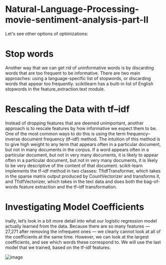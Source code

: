 # Natural-Language-Processing-movie-sentiment-analysis-part-II

Let's see other options of optimizations:

# Stop words
Another way that we can get rid of uninformative words is by discarding words that are too frequent to be informative. There are two main approaches: using a language-specific list of stopwords, or discarding words that appear too frequently. scikitlearn has a built-in list of English stopwords in the feature_extraction.text module.

# Rescaling the Data with tf–idf
Instead of dropping features that are deemed unimportant, another approach is to rescale features by how informative we expect them to be. One of the most common ways to do this is using the term frequency–inverse document frequency (tf–idf) method. The intuition of this method is to give high weight to any term that appears often in a particular document, but not in many documents in the corpus. If a word appears often in a particular document, but not in very many documents, it is likely to appear often in a particular document, but not in very many documents, it is likely to be very descriptive of the content of that document. scikit-learn implements the tf–idf method in two classes: TfidfTransformer, which takes in the sparse matrix output produced by CountVectorizer and transforms it, and TfidfVectorizer, which takes in the text data and does both the bag-of-words feature extraction and the tf–idf transformation.

# Investigating Model Coefficients

inally, let’s look in a bit more detail into what our logistic regression model actually learned from the data. Because there are so many features — 27,271 after removing the infrequent ones — we clearly cannot look at all of the coefficients at the same time. However, we can look at the largest coefficients, and see which words these correspond to. We will use the last model that we trained, based on the tf–idf features.

![image](https://user-images.githubusercontent.com/53411455/146652195-00632de3-46e3-4798-b504-14bb0386f422.png)

